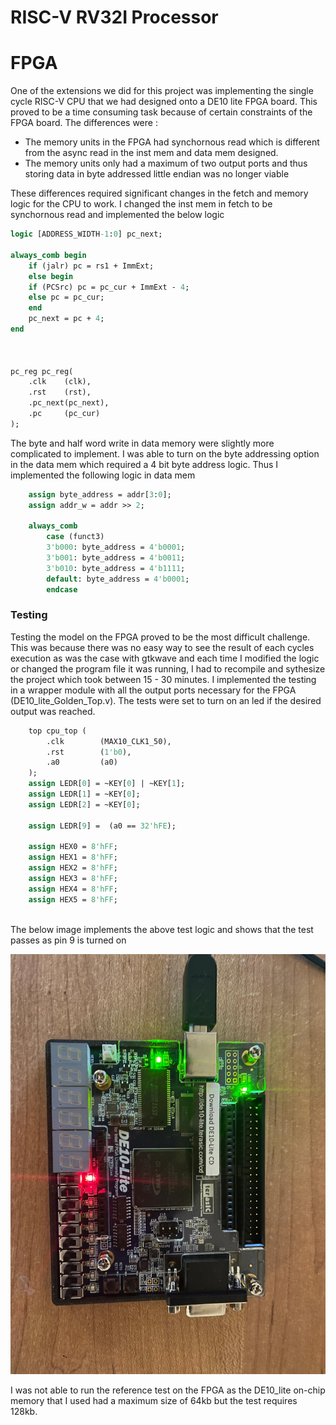 # RISC-V RV32I Processor

# FPGA

One of the extensions we did for this project was implementing the single cycle RISC-V CPU that we had designed onto a DE10 lite FPGA board. This proved to be a time consuming task because of certain constraints of the FPGA board. The differences were : 
 - The memory units in the FPGA had synchornous read which is different from the async read in the inst mem and data mem designed. 
 - The memory units only had a maximum of two output ports and thus storing data in byte addressed little endian was no longer viable

These differences required significant changes in the fetch and memory logic for the CPU to work. I changed the inst mem in fetch to be synchornous read and implemented the below logic 

```sv
logic [ADDRESS_WIDTH-1:0] pc_next;

always_comb begin
    if (jalr) pc = rs1 + ImmExt;
    else begin 
    if (PCSrc) pc = pc_cur + ImmExt - 4;
    else pc = pc_cur;
    end
    pc_next = pc + 4;
end



pc_reg pc_reg(
    .clk    (clk),
    .rst    (rst),
    .pc_next(pc_next),
    .pc     (pc_cur)
);
```  
The byte and half word write in data memory were slightly more complicated to implement. I was able to turn on the byte addressing option in the data mem which required a 4 bit byte address logic. Thus I implemented the following logic in data mem
```sv
    assign byte_address = addr[3:0];
    assign addr_w = addr >> 2;

    always_comb
        case (funct3) 
        3'b000: byte_address = 4'b0001;
        3'b001: byte_address = 4'b0011;
        3'b010: byte_address = 4'b1111;
        default: byte_address = 4'b0001;
        endcase
``` 
### Testing

Testing the model on the FPGA proved to be the most difficult challenge. This was because there was no easy way to see the result of each cycles execution as was the case with gtkwave and each time I modified the logic or changed the program file it was running, I had to recompile and sythesize the project which took between 15 - 30 minutes. I implemented the testing in a wrapper module with all the output ports necessary for the FPGA (DE10_lite_Golden_Top.v). The tests were set to turn on an led if the desired output was reached.

```sv
	top cpu_top (
		.clk		(MAX10_CLK1_50),
		.rst		(1'b0),
		.a0 		(a0)
	);
	assign LEDR[0] = ~KEY[0] | ~KEY[1];
	assign LEDR[1] = ~KEY[0];
	assign LEDR[2] = ~KEY[0];

	assign LEDR[9] =  (a0 == 32'hFE);

	assign HEX0 = 8'hFF;
	assign HEX1 = 8'hFF;
	assign HEX2 = 8'hFF;
	assign HEX3 = 8'hFF;
	assign HEX4 = 8'hFF;
	assign HEX5 = 8'hFF;
	
``` 
The below image implements the above test logic and shows that the test passes as pin 9 is turned on

<p align="center">  
    <img src="./FPGA_test_pass.jpeg" alt="FPGA Test Pass">  
</p>  

I was not able to run the reference test on the FPGA as the DE10_lite on-chip memory that I used had a maximum size of 64kb but the test requires 128kb. 